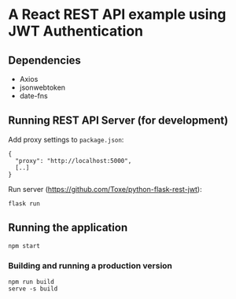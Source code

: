 # A React REST API example using JWT Authentication

## Dependencies

- Axios
- jsonwebtoken
- date-fns

## Running REST API Server (for development)

Add proxy settings to `package.json`:

```
{
  "proxy": "http://localhost:5000",
  [..]
}
```

Run server (https://github.com/Toxe/python-flask-rest-jwt):

```
flask run
```

## Running the application

```
npm start
```

### Building and running a production version

```
npm run build
serve -s build
```
